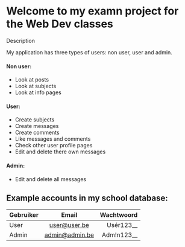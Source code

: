 # Welcome to my examn project for the Web Dev classes

Description

My application has three types of users: non user, user and admin.

#### Non user:
* Look at posts
* Look at subjects
* Look at info pages

#### User:
* Create subjects
* Create messages
* Create comments
* Like messages and comments
* Check other user profile pages
* Edit and delete there own messages

#### Admin:
* Edit and delete all messages

## Example accounts in my school database:
| Gebruiker | Email          | Wachtwoord |
| --------- |:--------------:| ----------:|
| User      | user@user.be   | Usér123__  |
| Admin     | admin@admin.be | Adm!n123__ |
